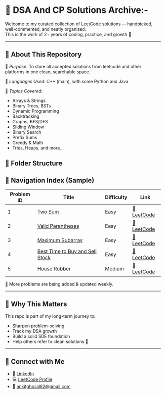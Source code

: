 

# 📘 DSA And CP Solutions Archive:-

Welcome to my curated collection of LeetCode solutions — handpicked, well-commented, and neatly organized.  
This is the work of 2+ years of coding, practice, and growth 🚀

---

## 📂 About This Repository

🧠 *Purpose*: To store all accepted solutions from leetcode and other platforms in one clean, searchable space.

📌 *Languages Used*: C++ (main), with some Python and Java

🧰 *Topics Covered*:
- Arrays & Strings
- Binary Trees, BSTs
- Dynamic Programming
- Backtracking
- Graphs, BFS/DFS
- Sliding Window
- Binary Search
- Prefix Sums
- Greedy & Math
- Tries, Heaps, and more...


## 📁 Folder Structure


## 🧭 Navigation Index (Sample)

| Problem ID | Title                                    | Difficulty | Link                        |
|------------|-------------------------------------------|------------|-----------------------------|
| 1          | [Two Sum](twosum.cpp)              | Easy       | [🔗 LeetCode](https://leetcode.com/problems/two-sum/)         |
| 2        | [Valid Parentheses](validparenthesis.cpp) | Easy   | [🔗 LeetCode](https://leetcode.com/problems/valid-parentheses/) |
| 3         | [Maximum Subarray](maxsubarray.cpp) | Easy      | [🔗 LeetCode](https://leetcode.com/problems/maximum-subarray/) |
| 4       | [Best Time to Buy and Sell Stock](besttimebuystock.cpp) | Easy | [🔗 LeetCode](https://leetcode.com/problems/best-time-to-buy-and-sell-stock/) |
| 5        | [House Robber](houserobber.cpp)     | Medium     | [🔗 LeetCode](https://leetcode.com/problems/house-robber/)     |

📝 More problems are being added & updated weekly.

---

## 🧠 Why This Matters

This repo is part of my long-term journey to:
- Sharpen problem-solving
- Track my DSA growth
- Build a solid SDE foundation
- Help others refer to clean solutions 🔁

---

## 🔗 Connect with Me

- 💼 [LinkedIn](https://www.linkedin.com/in/ankit-ghosal-946996281/)
- 💻 [LeetCode Profile](https://leetcode.com/u/ankitghosal/)
- 📧 ankitghosal82@gmail.com





